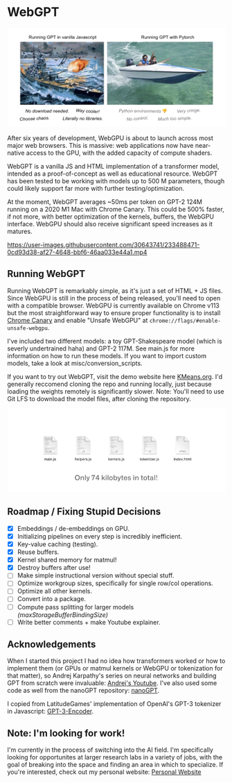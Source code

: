 
# WebGPT

![webGPT](other/misc/header.png)

After six years of development, WebGPU is about to launch across most major web browsers. This is massive: web applications now have near-native access to the GPU, with the added capacity of compute shaders.

WebGPT is a vanilla JS and HTML implementation of a transformer model, intended as a proof-of-concept as well as educational resource. WebGPT has been tested to be working with models up to 500 M parameters, though could likely support far more with further testing/optimization.

At the moment, WebGPT averages ~50ms per token on GPT-2 124M running on a 2020 M1 Mac with Chrome Canary. This could be 500% faster, if not more, with better optimization of the kernels, buffers, the WebGPU interface. WebGPU should also receive significant speed increases as it matures.

https://user-images.githubusercontent.com/30643741/233488471-0cd93d38-af27-4648-bbf6-46aa033e44a1.mp4

## Running WebGPT

Running WebGPT is remarkably simple, as it's just a set of HTML + JS files. Since WebGPU is still in the process of being released, you'll need to open with a compatible browser. WebGPU is currently available on Chrome v113 but the most straightforward way to ensure proper functionality is to install [Chrome Canary](https://www.google.com/chrome/canary/) and enable "Unsafe WebGPU" at `chrome://flags/#enable-unsafe-webgpu`.

I've included two different models: a toy GPT-Shakespeare model (which is severly undertrained haha) and GPT-2 117M. See main.js for more information on how to run these models. If you want to import custom models, take a look at misc/conversion_scripts.

If you want to try out WebGPT, visit the demo website here [KMeans.org](https://www.kmeans.org). I'd generally reccomend cloning the repo and running locally, just because loading the weights remotely is significantly slower. Note: You'll need to use Git LFS to download the model files, after cloning the repository.

![file sizes](other/misc/files.png)

## Roadmap / Fixing Stupid Decisions

- [X] Embeddings / de-embeddings on GPU.
- [X] Initializing pipelines on every step is incredibly inefficient.
- [X] Key-value caching (testing).
- [X] Reuse buffers.
- [X] Kernel shared memory for matmul!
- [X] Destroy buffers after use!
- [ ] Make simple instructional version without special stuff.
- [ ] Optimize workgroup sizes, specifically for single row/col operations.
- [ ] Optimize all other kernels.
- [ ] Convert into a package.
- [ ] Compute pass splitting for larger models *(maxStorageBufferBindingSize)*
- [ ] Write better comments + make Youtube explainer.

## Acknowledgements

When I started this project I had no idea how transformers worked or how to implement them (or GPUs or matmul kernels or WebGPU or tokenization for that matter), so Andrej Karpathy's series on neural networks and building GPT from scratch were invaluable: [Andrej's Youtube](https://www.youtube.com/@AndrejKarpathy). I've also used some code as well from the nanoGPT repository: [nanoGPT](https://github.com/karpathy/nanoGPT).

I copied from LatitudeGames' implementation of OpenAI's GPT-3 tokenizer in Javascript: [GPT-3-Encoder](https://github.com/latitudegames/GPT-3-Encoder).

## Note: I'm looking for work!

I'm currently in the process of switching into the AI field. I'm specifically looking for opportunites at larger research labs in a variety of jobs, with the goal of breaking into the space and finding an area in which to specialize. If you're interested, check out my personal website: [Personal Website](https://depue.design/)
